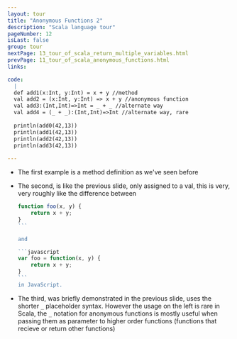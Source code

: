 ```yaml
---
layout: tour
title: "Anonymous Functions 2"
description: "Scala language tour"
pageNumber: 12
isLast: false
group: tour
nextPage: 13_tour_of_scala_return_multiple_variables.html
prevPage: 11_tour_of_scala_anonymous_functions.html
links:

code:
  |
  def add1(x:Int, y:Int) = x + y //method  
  val add2 = (x:Int, y:Int) => x + y //anonymous function  
  val add3:(Int,Int)=>Int = _ + _ //alternate way  
  val add4 = (_ + _):(Int,Int)=>Int //alternate way, rare   
      
  println(add0(42,13))  
  println(add1(42,13))  
  println(add2(42,13))  
  println(add3(42,13))  
  
---
```


- The first example is a method definition as we've seen before
- The second, is like the previous slide, only assigned to a val, this is very, very roughly like the difference between 

  ````javascript
  function foo(x, y) { 
      return x + y; 
  }
  ```

  and 

  ```javascript
  var foo = function(x, y) { 
      return x + y; 
  }
  ```
  in JavaScript.
- The third, was briefly demonstrated in the previous slide, uses the shorter `_` placeholder syntax. However the usage on the left is rare in Scala, the `_` notation for anonymous functions is mostly useful when passing them as parameter to higher order functions (functions that recieve or return other functions)